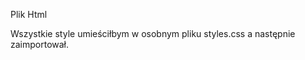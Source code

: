 Plik Html

<!DOCTYPE html>
<html lang="en">
  <head>
    <meta charset="UTF-8" />
    <meta http-equiv="X-UA-Compatible" content="IE=edge" />
    <meta name="viewport" content="width=device-width, initial-scale=1.0" />
    <title>Document</title>
    Wszystkie style umieściłbym w osobnym pliku styles.css a następnie zaimportował.
    <style>
      :root {
        --bg-color: red;
      }

      body {
        backgroundColor: var(bg-color); => background-color: var(--bg-color)
        font-family: Lato; => brakuje importu danego fonta
      }

      div {
        margin-top: 2rem;
      }

      .hero {
        border: 1px solid black;
      }
    </style>

  </head>
  <body>
    <h1 aria-main="true">Hall of fame</h1> => Atrybut aria-main zamieniłbym na role="main" oraz nie uzywał go w tagu typu h1 a np. main czy div.
    <div className="hero"> => class="hero", className występuje w JSX
      <h1>Hero count: {heroCount}</h1>  => To wyrażenie JavaScriptowe osadzone w nawiasach klamrowych czyli hook useState.
    </div>
    <button onclick="Hero.train()"></button> => Moim zdaniem lepiej będzie dodać eventListener w pliku JS.
    <script></script> => <script src="heroes-hall-of-fame.js"></script> => Dobrą praktyką jest umieszczenie pliku JS na dole twojego pliku html aby wyswietlić html i css zanim przeglądarka załaduje nasz JavaScript.
  </body>
</html>

PLIK JS

<script>
   class Hero {
        #powerCount = 10
         constructor(name) {
        this.name = name
    }
   
    

    getCurrentPowerCount() {
        return this.#powerCount;
    }

    train() {
        this.#powerCount + 1 => return this.#powerCount + 1
    }
  }



let heroCount = 0

function gethero()

<script>
